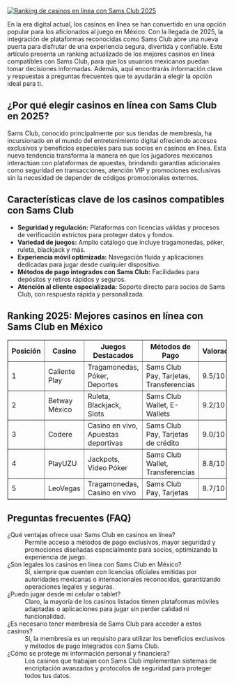 [![Ranking de casinos en línea con Sams Club 2025](https://123-caf.pages.dev/gitsignup.png)](https://vrmoo.ru/Bt82HjjY)

<p>En la era digital actual, los casinos en línea se han convertido en una opción popular para los aficionados al juego en México. Con la llegada de 2025, la integración de plataformas reconocidas como Sams Club abre una nueva puerta para disfrutar de una experiencia segura, divertida y confiable. Este artículo presenta un ranking actualizado de los mejores casinos en línea compatibles con Sams Club, para que los usuarios mexicanos puedan tomar decisiones informadas. Además, aquí encontrarás información clave y respuestas a preguntas frecuentes que te ayudarán a elegir la opción ideal para ti.</p>  <h2>¿Por qué elegir casinos en línea con Sams Club en 2025?</h2> <p>Sams Club, conocido principalmente por sus tiendas de membresía, ha incursionado en el mundo del entretenimiento digital ofreciendo accesos exclusivos y beneficios especiales para sus socios en casinos en línea. Esta nueva tendencia transforma la manera en que los jugadores mexicanos interactúan con plataformas de apuestas, brindando garantías adicionales como seguridad en transacciones, atención VIP y promociones exclusivas sin la necesidad de depender de códigos promocionales externos.</p>  <h2>Características clave de los casinos compatibles con Sams Club</h2> <ul> <li><strong>Seguridad y regulación:</strong> Plataformas con licencias válidas y procesos de verificación estrictos para proteger datos y fondos.</li> <li><strong>Variedad de juegos:</strong> Amplio catálogo que incluye tragamonedas, póker, ruleta, blackjack y más.</li> <li><strong>Experiencia móvil optimizada:</strong> Navegación fluida y aplicaciones dedicadas para jugar desde cualquier dispositivo.</li> <li><strong>Métodos de pago integrados con Sams Club:</strong> Facilidades para depósitos y retiros rápidos y seguros.</li> <li><strong>Atención al cliente especializada:</strong> Soporte directo para socios de Sams Club, con respuesta rápida y personalizada.</li> </ul>  <h2>Ranking 2025: Mejores casinos en línea con Sams Club en México</h2> <table border="1" cellspacing="0" cellpadding="5"> <thead> <tr> <th>Posición</th> <th>Casino</th> <th>Juegos Destacados</th> <th>Métodos de Pago</th> <th>Valoración</th> </tr> </thead> <tbody> <tr> <td>1</td> <td>Caliente Play</td> <td>Tragamonedas, Póker, Deportes</td> <td>Sams Club Pay, Tarjetas, Transferencias</td> <td>9.5/10</td> </tr> <tr> <td>2</td> <td>Betway México</td> <td>Ruleta, Blackjack, Slots</td> <td>Sams Club Wallet, E-Wallets</td> <td>9.2/10</td> </tr> <tr> <td>3</td> <td>Codere</td> <td>Casino en vivo, Apuestas deportivas</td> <td>Sams Club Pay, Tarjetas de crédito</td> <td>9.0/10</td> </tr> <tr> <td>4</td> <td>PlayUZU</td> <td>Jackpots, Video Póker</td> <td>Sams Club Wallet, Transferencias</td> <td>8.8/10</td> </tr> <tr> <td>5</td> <td>LeoVegas</td> <td>Tragamonedas, Casino en vivo</td> <td>Sams Club Pay, Tarjetas</td> <td>8.7/10</td> </tr> </tbody> </table>  <h2>Preguntas frecuentes (FAQ)</h2> <dl>   <dt>¿Qué ventajas ofrece usar Sams Club en casinos en línea?</dt>   <dd>Permite acceso a métodos de pago exclusivos, mayor seguridad y promociones diseñadas especialmente para socios, optimizando la experiencia de juego.</dd>    <dt>¿Son legales los casinos en línea con Sams Club en México?</dt>   <dd>Sí, siempre que cuenten con licencias oficiales emitidas por autoridades mexicanas o internacionales reconocidas, garantizando operaciones legales y seguras.</dd>    <dt>¿Puedo jugar desde mi celular o tablet?</dt>   <dd>Claro, la mayoría de los casinos listados tienen plataformas móviles adaptadas o aplicaciones para jugar sin perder calidad ni funcionalidad.</dd>    <dt>¿Es necesario tener membresía de Sams Club para acceder a estos casinos?</dt>   <dd>Sí, la membresía es un requisito para utilizar los beneficios exclusivos y métodos de pago integrados con Sams Club.</dd>    <dt>¿Cómo se protege mi información personal y financiera?</dt>   <dd>Los casinos que trabajan con Sams Club implementan sistemas de encriptación avanzados y protocolos de seguridad para proteger todos tus datos.</dd> </dl>